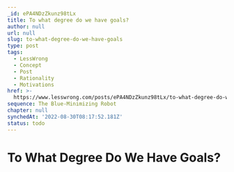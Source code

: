 ```yaml
---
_id: ePA4NDzZkunz98tLx
title: To what degree do we have goals?
author: null
url: null
slug: to-what-degree-do-we-have-goals
type: post
tags:
  - LessWrong
  - Concept
  - Post
  - Rationality
  - Motivations
href: >-
  https://www.lesswrong.com/posts/ePA4NDzZkunz98tLx/to-what-degree-do-we-have-goals
sequence: The Blue-Minimizing Robot
chapter: null
synchedAt: '2022-08-30T08:17:52.181Z'
status: todo
---
```


# To What Degree Do We Have Goals?
